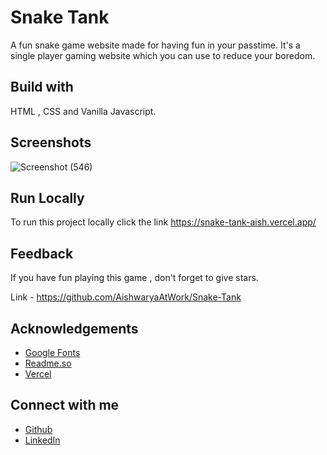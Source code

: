 
# Snake Tank
A fun snake game website made for having fun in your passtime.
It's a single player gaming website which you can use to reduce your boredom.
 


## Build with
HTML , CSS and Vanilla Javascript.

## Screenshots

![Screenshot (546)](https://user-images.githubusercontent.com/109826222/213186296-c5fff342-c2d4-40ce-949a-7ba28558cb0e.png)



## Run Locally

To run this project locally click the link
https://snake-tank-aish.vercel.app/



## Feedback

If you have fun playing this game , don't forget to give stars.

Link - https://github.com/AishwaryaAtWork/Snake-Tank


## Acknowledgements

 - [Google Fonts ](https://fonts.google.com/)
 - [Readme.so](https://readme.so/)
 - [Vercel](https://vercel.com/)


## Connect with me

 - [Github ](https://github.com/AishwaryaAtWork)
 - [LinkedIn](www.linkedin.com/in/aishwarya-pathak)
